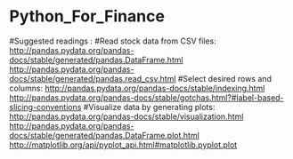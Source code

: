 # Python_For_Finance

#Suggested readings : 
#Read stock data from CSV files:
    http://pandas.pydata.org/pandas-docs/stable/generated/pandas.DataFrame.html
    http://pandas.pydata.org/pandas-docs/stable/generated/pandas.read_csv.html
#Select desired rows and columns:
    http://pandas.pydata.org/pandas-docs/stable/indexing.html
    http://pandas.pydata.org/pandas-docs/stable/gotchas.html?#label-based-slicing-conventions
#Visualize data by generating plots:
    http://pandas.pydata.org/pandas-docs/stable/visualization.html
    http://pandas.pydata.org/pandas-docs/stable/generated/pandas.DataFrame.plot.html
    http://matplotlib.org/api/pyplot_api.html#matplotlib.pyplot.plot
